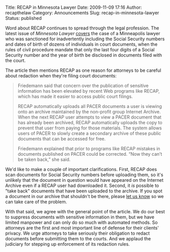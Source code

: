 Title: RECAP in Minnesota Lawyer
Date: 2009-11-09 17:16
Author: recapthelaw
Category: Announcements
Slug: recap-in-minnesota-lawyer
Status: published

Word about RECAP continues to spread through the legal profession. The
latest issue of *Minnesota Lawyer*
[covers](http://www.dolanmedia.com/view.cfm?recID=538817) the case of a
Minneapolis lawyer who was sanctioned for inadvertently including the
Social Security numbers and dates of birth of dozens of individuals in
court documents, when the rules of civil procedure mandate that only the
last four digits of a Social Security number and the year of birth be
disclosed in documents filed with the court.

The article then mentions RECAP as one reason for attorneys to be
careful about redaction when they're filing court documents:

> Friedemann said that concern over the publication of sensitive
> information has been elevated by recent Web programs like RECAP, which
> has made it easier to access public court filings.
>
> RECAP automatically uploads all PACER documents a user is viewing onto
> an archive maintained by the non-profit group Internet Archive. When
> the next RECAP user attempts to view a PACER document that has already
> been archived, RECAP automatically uploads the copy to prevent that
> user from paying for those materials. The system allows users of PACER
> to slowly create a secondary archive of these public documents that
> can be accessed for free.
>
> Friedemann explained that prior to programs like RECAP mistakes in
> documents published on PACER could be corrected. “Now they can’t be
> taken back,” she said.

We'd like to make a couple of important clarifications. First, RECAP
does scan documents for Social Security numbers before uploading them,
so it's unlikely that the document in question would have appeared on
the Internet Archive even if a RECAP user had downloaded it. Second, it
*is* possible to "take back" documents that have been uploaded to the
archive. If you spot a document in our archive that shouldn't be there,
please [let us know](mailto:info@free.law) so we can take care of
the problem.

With that said, we agree with the general point of the article. We do
our best to suppress documents with sensitive information in them, but
we have limited manpower and can only do so much with automated methods.
So attorneys are the first and most important line of defense for their
clients' privacy. We urge attorneys to take seriously their obligation
to redact documents before submitting them to the courts. And we applaud
the judiciary for stepping up enforcement of its redaction rules.
